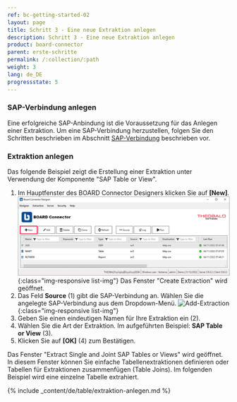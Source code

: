 ```yaml
---
ref: bc-getting-started-02
layout: page
title: Schritt 3 - Eine neue Extraktion anlegen
description: Schritt 3 - Eine neue Extraktion anlegen
product: board-connector
parent: erste-schritte
permalink: /:collection/:path
weight: 3
lang: de_DE
progressstate: 5
---
```



### SAP-Verbindung anlegen

Eine erfolgreiche SAP-Anbindung ist die Voraussetzung für das Anlegen einer Extraktion. Um eine SAP-Verbindung herzustellen, folgen Sie den Schritten beschrieben im Abschnitt [SAP-Verbindung](.sap-verbindungen-anlegen) beschrieben vor. 


### Extraktion anlegen
Das folgende Beispiel zeigt die Erstellung einer Extraktion unter Verwendung der Komponente "SAP Table or View".

1. Im Hauptfenster des BOARD Connector Designers klicken Sie auf **[New]**.
![Create-New-Table-Extraction](/img/content/bc_extraction_anlegen.png){:class="img-responsive list-img"}
Das Fenster "Create Extraction" wird geöffnet. <br>
2. Das Feld **Source** (1) gibt die SAP-Verbindung an. Wählen Sie die angelegte SAP-Verbindung aus dem Dropdown-Menü.
![Add-Extraction](/img/content/bc_tabellen_extraktion_anlegen.png){:class="img-responsive list-img"}
3. Geben Sie einen eindeutigen Namen für Ihre Extraktion ein (2).
4. Wählen Sie die Art der Extraktion. Im aufgeführten Beispiel: **SAP Table or View** (3).
5. Klicken Sie auf **[OK]** (4) zum Bestätigen.

Das Fenster "Extract Single and Joint SAP Tables or Views" wird geöffnet. <br>
In diesem Fenster können Sie einfache Tabellenextraktionen definieren oder Tabellen für Extraktionen zusammenfügen (Table Joins). Im folgenden Beispiel wird eine einzelne Tabelle extrahiert.


{% include _content/de/table/extraktion-anlegen.md  %}

